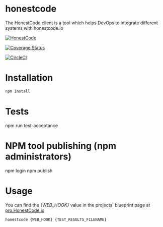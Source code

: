 honestcode
==========

The HonestCode client is a tool which helps DevOps to integrate different systems with honestcode.io

[![HonestCode](https://pro.honestcode.io/api/blueprint/bp.BJL88X54W/environment/rJlIL8X94rkW8UUQ5EByMIUL/badge.svg)](https://pro.honestcode.io/#/blueprint/edit/bp.BJL88X54W)

[![Coverage Status](https://coveralls.io/repos/github/honest-code/honestcode/badge.svg?branch=master)](https://coveralls.io/github/honest-code/honestcode?branch=master)

[![CircleCI](https://circleci.com/gh/honest-code/honestcode.svg?style=svg)](https://circleci.com/gh/honest-code/honestcode)


# Installation

```sh
npm install
```

# Tests
npm run test-acceptance

# NPM tool publishing (npm administrators)
npm login
npm publish

# Usage

You can find the _{WEB_HOOK}_ value in the projects' blueprint page at [pro.HonestCode.io](https://pro.honestcode.io)

```sh
honestcode {WEB_HOOK} {TEST_RESULTS_FILENAME}
```

